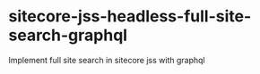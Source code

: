 # sitecore-jss-headless-full-site-search-graphql
Implement full site search in sitecore jss with graphql
